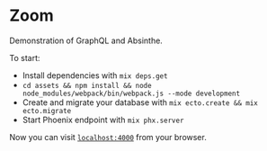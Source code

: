 # Zoom

Demonstration of GraphQL and Absinthe.

To start:

  * Install dependencies with `mix deps.get`
  * `cd assets && npm install && node node_modules/webpack/bin/webpack.js --mode development`
  * Create and migrate your database with `mix ecto.create && mix ecto.migrate`
  * Start Phoenix endpoint with `mix phx.server`

Now you can visit [`localhost:4000`](http://localhost:4000) from your browser.

